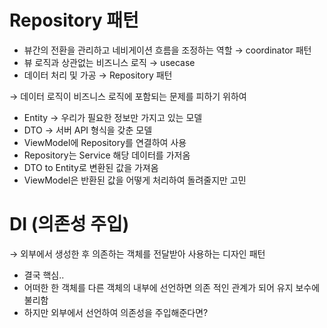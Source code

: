 # Repository 패턴

- 뷰간의 전환을 관리하고 네비게이션 흐름을 조정하는 역할 → coordinator 패턴
- 뷰 로직과 상관없는 비즈니스 로직 → usecase
- 데이터 처리 및 가공 → Repository 패턴

→ 데이터 로직이 비즈니스 로직에 포함되는 문제를 피하기 위하여

- Entity → 우리가 필요한 정보만 가지고 있는 모델
- DTO → 서버 API 형식을 갖춘 모델
- ViewModel에 Repository를 연결하여 사용
- Repository는 Service 해당 데이터를 가저옴
- DTO to Entity로 변환된 값을 가져옴
- ViewModel은 반환된 값을 어떻게 처리하여 돌려줄지만 고민

# DI (의존성 주입)

→ 외부에서 생성한 후 의존하는 객체를 전달받아 사용하는 디자인 패턴

- 결국 핵심..
- 어떠한 한 객체를 다른 객체의 내부에 선언하면 의존 적인 관계가 되어 유지 보수에 불리함
- 하지만 외부에서 선언하여 의존성을 주입해준다면?